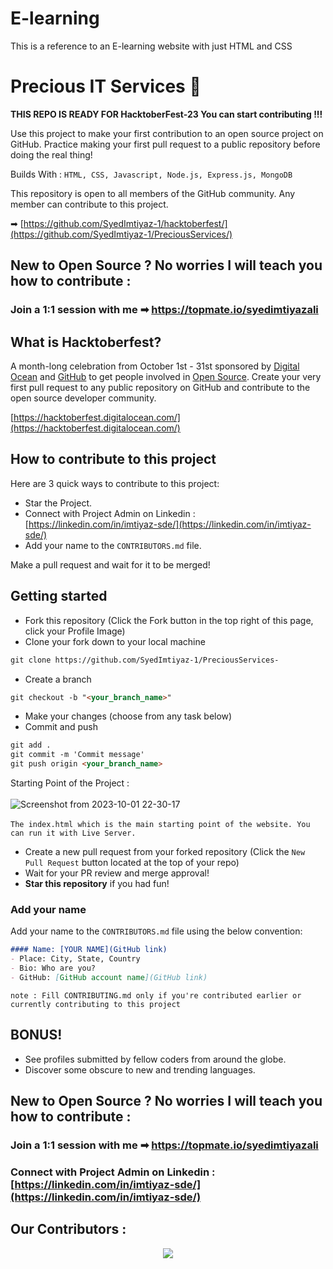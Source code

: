 # E-learning
This is a reference to an E-learning website with just HTML and CSS

#  Precious IT Services 🚀

**THIS REPO IS READY FOR HacktoberFest-23 You can start contributing !!!**

Use this project to make your first contribution to an open source project on GitHub. Practice making your first pull request to a public repository before doing the real thing!

Builds With :
`HTML, CSS, Javascript, Node.js, Express.js, MongoDB`

This repository is open to all members of the GitHub community. Any member can contribute to this project.

➡ [https://github.com/SyedImtiyaz-1/hacktoberfest/](https://github.com/SyedImtiyaz-1/PreciousServices/)

## New to Open Source ? No worries I will teach you how to contribute :
### Join a 1:1 session with me ➡ https://topmate.io/syedimtiyazali

## What is Hacktoberfest?
A month-long celebration from October 1st - 31st sponsored by [Digital Ocean](https://hacktoberfest.digitalocean.com/) and [GitHub](https://github.com/blog/2433-celebrate-open-source-this-october-with-hacktoberfest) to get people involved in [Open Source](https://github.com/open-source). Create your very first pull request to any public repository on GitHub and contribute to the open source developer community.

[https://hacktoberfest.digitalocean.com/](https://hacktoberfest.digitalocean.com/)

## How to contribute to this project
Here are 3 quick ways to contribute to this project:
* Star the Project.
* Connect with Project Admin on Linkedin : [https://linkedin.com/in/imtiyaz-sde/](https://linkedin.com/in/imtiyaz-sde/)
* Add your name to the `CONTRIBUTORS.md` file.
  
Make a pull request and wait for it to be merged!

## Getting started
* Fork this repository (Click the Fork button in the top right of this page, click your Profile Image)
* Clone your fork down to your local machine

```markdown
git clone https://github.com/SyedImtiyaz-1/PreciousServices-
```

* Create a branch

```markdown
git checkout -b "<your_branch_name>"
```

* Make your changes (choose from any task below)
* Commit and push

```markdown
git add .
git commit -m 'Commit message'
git push origin <your_branch_name>
```

Starting Point of the Project : </br></br>
![Screenshot from 2023-10-01 22-30-17](https://github.com/SyedImtiyaz-1/PreciousServices-/assets/121503426/49c6715a-d8cb-45b4-97e8-d4b0aef20d1d) </br></br>
`The index.html which is the main starting point of the website. You can run it with Live Server.`


* Create a new pull request from your forked repository (Click the `New Pull Request` button located at the top of your repo)
* Wait for your PR review and merge approval!
* __Star this repository__ if you had fun!

### Add your name
Add your name to the `CONTRIBUTORS.md` file using the below convention:

```markdown
#### Name: [YOUR NAME](GitHub link)
- Place: City, State, Country
- Bio: Who are you?
- GitHub: [GitHub account name](GitHub link)
```

`note : Fill CONTRIBUTING.md only if you're contributed earlier or currently contributing to this project`

## BONUS!
* See profiles submitted by fellow coders from around the globe.
* Discover some obscure to new and trending languages.

## New to Open Source ? No worries I will teach you how to contribute :
### Join a 1:1 session with me ➡ https://topmate.io/syedimtiyazali

### Connect with Project Admin on Linkedin : [https://linkedin.com/in/imtiyaz-sde/](https://linkedin.com/in/imtiyaz-sde/)



## Our Contributors :
<p align="center"><a href="github.com/SyedImtiyaz-1/hacktoberfest/graphs/contributors">
  <img src="https://contributors-img.web.app/image?repo=SyedImtiyaz-1/hacktoberfest" />
</a></p>
